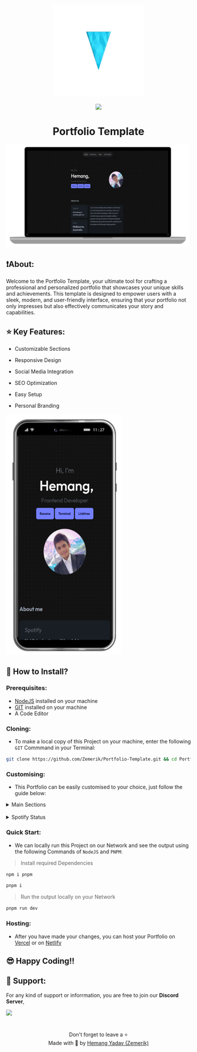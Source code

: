 <p align = "center">

<img src = "public/logo.png" style = "height:250px;width:250px">

<br>

<br>

<img src = "https://skillicons.dev/icons?i=svelte,javascript,typescript,scss,css,html,vite,nodejs,vscode,netlify,vercel,discord,github&perline=25">

</p>

<h1 align = "center">
  Portfolio Template
</h1>

<p align = "center">
  <img src = "public/screenshot_laptop.png" alt = "Laptop Screenshot" />
</p>

## ❗About:

Welcome to the Portfolio Template, your ultimate tool for crafting a professional and personalized portfolio that showcases your unique skills and achievements. This template is designed to empower users with a sleek, modern, and user-friendly interface, ensuring that your portfolio not only impresses but also effectively communicates your story and capabilities.

## ⭐ Key Features:

- Customizable Sections

- Responsive Design

- Social Media Integration

- SEO Optimization

- Easy Setup

- Personal Branding

![Phone Screenshot](public/screenshot_phone.png)

## 🤝 How to Install?

### Prerequisites:

- [NodeJS](https://nodejs.org) installed on your machine
- [GIT](https://git-scm.com) installed on your machine
- A Code Editor

### Cloning:

- To make a local copy of this Project on your machine, enter the following `GIT` Commmand in your Terminal:

```bash
git clone https://github.com/Zemerik/Portfolio-Template.git && cd Portfolio-Template
```

### Customising:

- This Portfolio can be easily customised to your choice, just follow the guide below:

<details>

<summary>
  Main Sections
</summary>

|                     Image                 |      Section    |                                 File                        |       Lines     |
| ----------------------------------------- | --------------  | ----------------------------------------------------------- | --------------  |
| ![Nabar](public/navbar.png)               | Navbar          | `src/routes/Head.svelte`                                    | **30 - 47**     |
| ![Home](public/welcome.png)               | Home            | `src/routes/+page.svelte`                                   | **27-52**       |
| ![About Me](public/aboutme.png)           | About Me        | `src/routes/+page.svelte`                                   | **54 - 99**     |
| ![Projects](public/projects.png)          | Projects        | `src/routes/Work.svelte`                                    | **3 - 28**      |
| ![Contact Me](public/contactme.png)       | Contact Me      | `src/routes/+page.svelte`                                   | **107 - 114**   |
| ![Experiences](public/experiences.png)    | Experiences     | `src/routes/Experience.svelte`                              | **27-52**       |
| ![Footer](public/footer.png)              | Footer          | `src/routes/Footer.svelte`                                  | **52 - 75**     |
| ![Seo](public/seo.png)                    | SEO             | `src/routes/+page.svelte` & `src/routes/hire/+page.svelte`  | **25** & **6**  |

</details>

<br>

<details>

<summary>
  Spotify Status
</summary>

1. Join the [Lanyard](https://github.com/Phineas/lanyard) Discord Server, 
      - https://discord.com/invite/UrXF2cfJ7F
2. Head over to `src/routes/spotify.ts` and locate line **62**. 
3. Remove *1018816958587748383* and paste **YOUR DISCORD ACCOUNT ID** after `/users/`.

> [!Important]
> Thanks to [Lanyard](https://lanyard.eggsy.xyz/) for making this possiblle!

</details>

### Quick Start:

- We can locally run this Project on our Network and see the output using the following Commands of `NodeJS` and `PNPM`:

> Install required Dependencies

```bash
npm i pnpm
```

```bash
pnpm i
```

> Run the output locally on your Network

```bash
pnpm run dev
```

### Hosting:

- After you have made your changes, you can host your Portfolio on [Vercel](https://vercel.com) or on [Netlify](https://www.netlify.com)


## 😎 Happy Coding!!

## 💁 Support:

For any kind of support or inforrmation, you are free to join our **Discord Server**,

<a href = "https://discord.gg/UF9KsmuGbr">
  <img src = "https://invidget.switchblade.xyz/UF9KsmuGbr">
</a>

#

<p align = "center">
  Don't forget to leave a ⭐
  <br>
  Made with 💖 by <a href = "https://github.com/Zemerik">Hemang Yadav (Zemerik)</a>
</p>